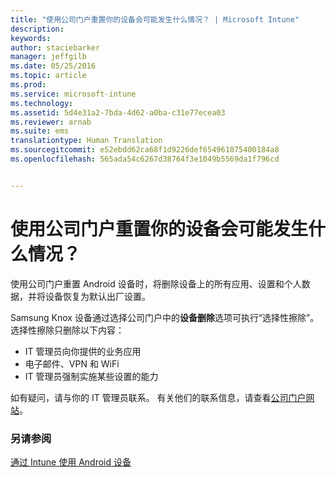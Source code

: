 ```yaml
---
title: "使用公司门户重置你的设备会可能发生什么情况？ | Microsoft Intune"
description: 
keywords: 
author: staciebarker
manager: jeffgilb
ms.date: 05/25/2016
ms.topic: article
ms.prod: 
ms.service: microsoft-intune
ms.technology: 
ms.assetid: 5d4e31a2-7bda-4d62-a0ba-c31e77ecea03
ms.reviewer: arnab
ms.suite: ems
translationtype: Human Translation
ms.sourcegitcommit: e52ebdd62ca68f1d9226def654961075400184a8
ms.openlocfilehash: 565ada54c6267d38764f3e1049b5569da1f796cd


---
```



# 使用公司门户重置你的设备会可能发生什么情况？

使用公司门户重置 Android 设备时，将删除设备上的所有应用、设置和个人数据，并将设备恢复为默认出厂设置。

Samsung Knox 设备通过选择公司门户中的**设备删除**选项可执行“选择性擦除”。 选择性擦除只删除以下内容：

- IT 管理员向你提供的业务应用
- 电子邮件、VPN 和 WiFi
- IT 管理员强制实施某些设置的能力

如有疑问，请与你的 IT 管理员联系。 有关他们的联系信息，请查看[公司门户网站](http://portal.manage.microsoft.com)。

### 另请参阅
[通过 Intune 使用 Android 设备](using-your-android-device-with-intune.md)


<!--HONumber=Jun16_HO4-->


